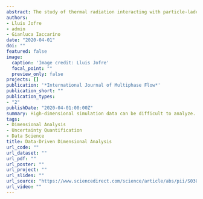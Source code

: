 ```yaml
---
abstract: The study of thermal radiation interacting with particle-laden turbulence is of great importance in a wide range of scientific and engineering applications. The fundamental and applied study of such systems is challenging as a result of the large number of thermo-fluid mechanisms governing the underlying physics. This complexity is significantly reduced by transforming the problem of interest into its scale-free form by means of dimensional analysis techniques. However, the theoretical framework of classical dimensional analysis presents the limitations of not providing a unique set of dimensionless groups, and no support for measuring the relative importance between them. In the interest of addressing these shortfalls for multiphysics turbulent flow applications, we present a semi-empirical dimensional analysis approach to efficiently extract important dimensionless groups from data obtained by means of computational (or laboratory) experiments. The methodology presented is then used to characterize important dimensionless groups in irradiated particle-laden turbulence. The study concludes that two dimensionless groups are responsible for most of the variation in the system’s thermal response, with the absorption of radiation by particles, the radiative energy deposition rate and the turbulent flow mixing the most important thermo-fluid mechanisms. The generality of the results obtained can be leveraged to effectively reduce the dimensionality of irradiated particle-laden turbulent flows in research studies and in the design and optimization of similar systems.
authors:
- Lluis Jofre
- admin
- Gianluca Iaccarino
date: "2020-04-01"
doi: ""
featured: false
image:
  caption: 'Image credit: Lluis Jofre'
  focal_point: ""
  preview_only: false
projects: []
publication: '*International Journal of Multiphase Flow*'
publication_short: ""
publication_types:
- "2"
publishDate: "2020-04-01:00:00Z"
summary: High-dimensional simulation data can be difficult to analyze. In this work I merged physical insights with data-driven techniques to perform *data-driven dimensional analysis*.
tags:
- Dimensional Analysis
- Uncertainty Quantification
- Data Science
title: Data-Driven Dimensional Analysis
url_code: ""
url_dataset: ""
url_pdf: ""
url_poster: ""
url_project: ""
url_slides: ""
url_source: "https://www.sciencedirect.com/science/article/abs/pii/S0301932219308651"
url_video: ""
---
```


